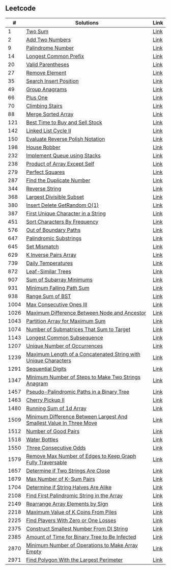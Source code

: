 ## Leetcode

| #     | Solutions                                                                                                                                           | Link                                                                                                                                                   |
|-------|-----------------------------------------------------------------------------------------------------------------------------------------------------|--------------------------------------------------------------------------------------------------------------------------------------------------------|
| 1     | [Two Sum](leetcode/1.twoSum.java)                                                                                                                   | [Link](https://leetcode.com/problems/two-sum/description/)                                                                                             |
| 2     | [Add Two Numbers](leetcode/2.addTwoNumbers.java)                                                                                                    | [Link](https://leetcode.com/problems/add-two-numbers/description/)                                                                                     |
| 9 | [Palindrome Number](leetcode/9.palindromeNumber.java) | [Link](https://leetcode.com/problems/palindrome-number/description/) |
| 14 | [Longest Common Prefix](leetcode/14.longestCommonPrefix.java) | [Link](https://leetcode.com/problems/longest-common-prefix/description/) |
| 20 | [Valid Parentheses](leetcode/20.validParentheses.java) | [Link](https://leetcode.com/problems/valid-parentheses/description/) |
| 27 | [Remove Element](leetcode/27.removeElement.java) | [Link](https://leetcode.com/problems/remove-element/description/) |
| 35    | [Search Insert Position](leetcode/35.searchInsertPosition.java)                                                                                     | [Link](https://leetcode.com/problems/search-insert-position/description/)                                                                              |
| 49 | [Group Anagrams](leetcode/49.groupAnagrams.java) | [Link](https://leetcode.com/problems/group-anagrams/description/) |
| 66    | [Plus One](leetcode/66.plusOne.java)                                                                                                                | [Link](https://leetcode.com/problems/plus-one/description/)                                                                                            |
| 70 | [Climbing Stairs](leetcode/70.climbingStairs.java) | [Link](https://leetcode.com/problems/climbing-stairs/description/) |
| 88 | [Merge Sorted Array](leetcode/88.mergeSortedArray.java) | [Link](https://leetcode.com/problems/merge-sorted-array/description/) |
| 121 | [Best Time to Buy and Sell Stock](leetcode/121.bestTimeToBuyAndSellStock.java) | [Link](https://leetcode.com/problems/best-time-to-buy-and-sell-stock/description/) |
| 142   | [Linked List Cycle II](leetcode/142.linkedListCycleII.java)                                                                                         | [Link](https://leetcode.com/problems/linked-list-cycle-ii/description/)                                                                                |
| 150 | [Evaluate Reverse Polish Notation](leetcode/150.evaluateReversePolishNotation.java) | [Link](https://leetcode.com/problems/evaluate-reverse-polish-notation/description/) |
| 198 | [House Robber](leetcode/198.houseRobber.java) | [Link](https://leetcode.com/problems/house-robber/description/) |
| 232 | [Implement Queue using Stacks](leetcode/232.implementQueueUsingStacks.java) | [Link](https://leetcode.com/problems/implement-queue-using-stacks/description/) |
| 238 | [Product of Array Except Self](leetcode/238.productOfArrayExceptSelf.java) | [Link](https://leetcode.com/problems/product-of-array-except-self/description/) |
| 279 | [Perfect Squares](leetcode/279.perfectSquares.java) | [Link](https://leetcode.com/problems/perfect-squares/description/) |
| 287 | [Find the Duplicate Number](leetcode/287.findTheDuplicateNumber.java) | [Link](https://leetcode.com/problems/find-the-duplicate-number/description/) |
| 344   | [Reverse String](leetcode/344.reverseString.java)                                                                                                   | [Link](https://leetcode.com/problems/reverse-string/description/)                                                                                      |
| 368 | [Largest Divisible Subset](leetcode/368.largestDivisibleSubset.java) | [Link](https://leetcode.com/problems/largest-divisible-subset/description/) |
| 380 | [Insert Delete GetRandom O(1)](leetcode/380.insertDeleteGetRandomO1.java) | [Link](https://leetcode.com/problems/insert-delete-getrandom-o1/description/) |
| 387 | [First Unique Character in a String](leetcode/387.firstUniqueCharacterInAString.java) | [Link](https://leetcode.com/problems/first-unique-character-in-a-string/description/) |
| 451 | [Sort Characters By Frequency](leetcode/451.sortCharactersByFrequency.java) | [Link](https://leetcode.com/problems/sort-characters-by-frequency/description/) |
| 576 | [Out of Boundary Paths](leetcode/576.outOfBoundaryPaths.java) | [Link](https://leetcode.com/problems/out-of-boundary-paths/description/) |
| 647 | [Palindromic Substrings](leetcode/647.palindromicSubstrings.java) | [Link](https://leetcode.com/problems/palindromic-substrings/description/) |
| 645 | [Set Mismatch](leetcode/645.setMismatch.java) | [Link](https://leetcode.com/problems/set-mismatch/description/) |
| 629 | [K Inverse Pairs Array](leetcode/629.kInversePairsArray.java) | [Link](https://leetcode.com/problems/k-inverse-pairs-array/description/) |
| 739 | [Daily Temperatures](leetcode/739.dailyTemperatures.java) | [Link](https://leetcode.com/problems/daily-temperatures/description/) |
| 872 | [Leaf-Similar Trees](leetcode/872.leafSimilarTrees.java) | [Link](https://leetcode.com/problems/leaf-similar-trees/description/) |
| 907 | [Sum of Subarray Minimums](leetcode/907.sumOfSubarrayMinimums.java) | [Link](https://leetcode.com/problems/sum-of-subarray-minimums/description/) |
| 931 | [Minimum Falling Path Sum](leetcode/931.minimumFallingPathSum.java) | [Link](https://leetcode.com/problems/minimum-falling-path-sum/description/) | 
| 938 | [Range Sum of BST](leetcode/938.rangeSumOfBST.java) | [Link](https://leetcode.com/problems/range-sum-of-bst/description/) |
| 1004 | [Max Consecutive Ones III](leetcode/1004.maxConsecutiveOnesIII.java) | [Link](https://leetcode.com/problems/max-consecutive-ones-iii/description/) |
| 1026 | [Maximum Difference Between Node and Ancestor](leetcode/1026.maximumDifferenceBetweenNodeAndAncestor.java) | [Link](https://leetcode.com/problems/maximum-difference-between-node-and-ancestor/description/) |
| 1043 | [Partition Array for Maximum Sum](leetcode/1043.partitionArrayForMaximumSum.java) | [Link](https://leetcode.com/problems/partition-array-for-maximum-sum/description/) |
| 1074 | [Number of Submatrices That Sum to Target](leetcode/1074.numberOfSubmatricesThatSumToTarget.java) | [Link](https://leetcode.com/problems/number-of-submatrices-that-sum-to-target/description/) |
| 1143 | [Longest Common Subsequence](leetcode/1143.longestCommonSubsequence.java) | [Link](https://leetcode.com/problems/longest-common-subsequence/description/) |
| 1207 | [Unique Number of Occurrences](leetcode/1207.uniqueNumberOfOccurrences.java) | [Link](https://leetcode.com/problems/unique-number-of-occurrences/description/) |
| 1239 | [Maximum Length of a Concatenated String with Unique Characters](leetcode/1239.maximumLengthOfAConcatenatedStringWithUniqueCharacters.java) | [Link](https://leetcode.com/problems/maximum-length-of-a-concatenated-string-with-unique-characters/description/) |
| 1291 | [Sequential Digits](leetcode/1291.sequentialDigits.java) | [Link](https://leetcode.com/problems/sequential-digits/description/) |
| 1347 | [Minimum Number of Steps to Make Two Strings Anagram](leetcode/1347.minimumNumberOfStepsToMakeTwoStringsAnagram.java) | [Link](https://leetcode.com/problems/minimum-number-of-steps-to-make-two-strings-anagram/description/) |
| 1457 | [Pseudo-Palindromic Paths in a Binary Tree](leetcode/1457.pseudoPalindromicPathsInABinaryTree.java) | [Link](https://leetcode.com/problems/pseudo-palindromic-paths-in-a-binary-tree/description/) |
| 1463 | [Cherry Pickup II](leetcode/1463.cherryPickupII.java) | [Link](https://leetcode.com/problems/cherry-pickup-ii/description/) |
| 1480 | [Running Sum of 1d Array](leetcode/1480.runningSumOf1dArray.java) | [Link](https://leetcode.com/problems/running-sum-of-1d-array/description/) |
| 1509  | [Minimum Difference Between Largest And Smallest Value In Three Move](leetcode/1509.MinimumDifferenceBetweenLargestAndSmallestValueInThreeMove.java)| [Link](https://leetcode.com/problems/minimum-difference-between-largest-and-smallest-value-in-three-moves/description/)                                |
| 1512 | [Number of Good Pairs](leetcode/1512.numberOfGoodPairs.java) | [Link](https://leetcode.com/problems/number-of-good-pairs/description/) |
| 1518  | [Water Bottles](leetcode/1518.waterBottles.java)                                                                                                    | [Link](https://leetcode.com/problems/water-bottles/description/)                                                                                       |
| 1550  | [Three Consecutive Odds](leetcode/1550.threeConsecutiveOdds.java)                                                                                   | [Link](https://leetcode.com/problems/three-consecutive-odds/description/?envType=daily-question&envId=2024-07-01)                                      |
| 1579  | [Remove Max Number of Edges to Keep Graph Fully Traversable](leetcode/1579.removeMaxNumberOfEdgesToKeepGraphFullyTraversable.java)                  | [Link](https://leetcode.com/problems/remove-max-number-of-edges-to-keep-graph-fully-traversable/description/?envType=daily-question&envId=2024-06-30)  |
| 1657 | [Determine if Two Strings Are Close](leetcode/1657.determineIfTwoStringsAreClose.java) | [Link](https://leetcode.com/problems/determine-if-two-strings-are-close/description/) |
| 1679 | [Max Number of K-Sum Pairs](leetcode/1679.maxNumberOfKSumPairs.java) | [Link](https://leetcode.com/problems/max-number-of-k-sum-pairs/description/) |
| 1704 | [Determine if String Halves Are Alike](leetcode/1704.determineIfStringHalvesAreAlike.java) | [Link](https://leetcode.com/problems/determine-if-string-halves-are-alike/description/) |
| 2108 | [Find First Palindromic String in the Array](leetcode/2108.findFirstPalindromicStringInTheArray.java) | [Link](https://leetcode.com/problems/find-first-palindromic-string-in-the-array/description/) |
| 2149 | [Rearrange Array Elements by Sign](leetcode/2149.rearrangeArrayElementsBySign.java) | [Link](https://leetcode.com/problems/rearrange-array-elements-by-sign/description/) |
| 2218 | [Maximum Value of K Coins From Piles](leetcode/2218.maximumValueOfKCoinsFromPiles.java) | [Link](https://leetcode.com/problems/maximum-value-of-k-coins-from-piles/description/) |
| 2225 | [Find Players With Zero or One Losses](leetcode/2225.findPlayersWithZeroOrOneLosses.java) | [Link](https://leetcode.com/problems/find-players-with-zero-or-one-losses/description/) |
| 2375 | [Construct Smallest Number From DI String](leetcode/2375.constructSmallestNumberFromDIString.java) | [Link](https://leetcode.com/problems/construct-smallest-number-from-di-string/description/) |
| 2385 | [Amount of Time for Binary Tree to Be Infected](leetcode/2385.amountOfTimeForBinaryTreeToBeInfected.java) | [Link](https://leetcode.com/problems/amount-of-time-for-binary-tree-to-be-infected/description/) |
| 2870 | [Minimum Number of Operations to Make Array Empty](leetcode/2870.minimumNumberOfOperationsToMakeArrayEmpty.java) | [Link](https://leetcode.com/problems/minimum-number-of-operations-to-make-array-empty/description/) |
| 2971 | [Find Polygon With the Largest Perimeter](leetcode/2971.findPolygonWithTheLargestPerimeter.java) | [Link](https://leetcode.com/problems/find-polygon-with-the-largest-perimeter/description/) |


                                                                                                




